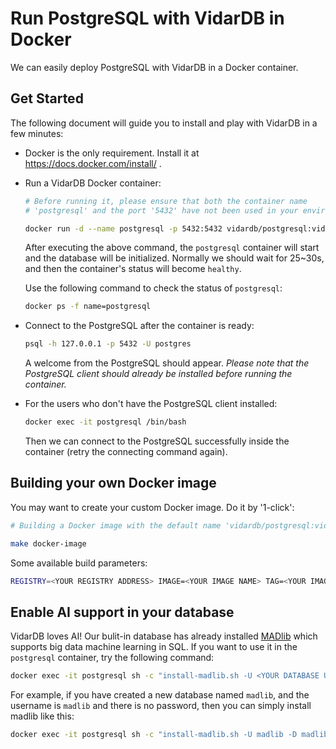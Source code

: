 # Run PostgreSQL with VidarDB in Docker

We can easily deploy PostgreSQL with VidarDB in a Docker container.

## Get Started

The following document will guide you to install and play with VidarDB in a few minutes:

- Docker is the only requirement. Install it at https://docs.docker.com/install/ .

- Run a VidarDB Docker container:

    ```sh
    # Before running it, please ensure that both the container name 
    # 'postgresql' and the port '5432' have not been used in your environment.

    docker run -d --name postgresql -p 5432:5432 vidardb/postgresql:vidardb-latest
    ```

    After executing the above command, the `postgresql` container will start and the database will be initialized.
    Normally we should wait for 25~30s, and then the container's status will become `healthy`.

    Use the following command to check the status of `postgresql`:

    ```sh
    docker ps -f name=postgresql
    ```

- Connect to the PostgreSQL after the container is ready:

    ```sh
    psql -h 127.0.0.1 -p 5432 -U postgres
    ```

    A welcome from the PostgreSQL should appear.
    *Please note that the PostgreSQL client should already be installed before running the container.*

- For the users who don't have the PostgreSQL client installed:

    ```sh
    docker exec -it postgresql /bin/bash
    ```

    Then we can connect to the PostgreSQL successfully inside the container (retry the connecting command again).

## Building your own Docker image

You may want to create your custom Docker image. Do it by '1-click':

```sh
# Building a Docker image with the default name 'vidardb/postgresql:vidardb-latest'

make docker-image
```

Some available build parameters:

```sh
REGISTRY=<YOUR REGISTRY ADDRESS> IMAGE=<YOUR IMAGE NAME> TAG=<YOUR IMAGE TAG> make docker-image 
```

## Enable AI support in your database

VidarDB loves AI! Our bulit-in database has already installed [MADlib](https://madlib.apache.org/) which supports big data machine learning in SQL. If you want to use it in the `postgresql` container, try the following command:

```sh
docker exec -it postgresql sh -c "install-madlib.sh -U <YOUR DATABASE USERNAME> -P <YOUR DATABASE PASSWORD> -D <YOUR DATABASE NAME>"
```

For example, if you have created a new database named `madlib`, and the username is `madlib` and there is no password,
then you can simply install madlib like this:

```sh
docker exec -it postgresql sh -c "install-madlib.sh -U madlib -D madlib"
```